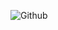 ![Github](https://github-readme-stats.vercel.app/api?username=sandraczernik&show_icons=true&theme=onedark&count_private=true)

